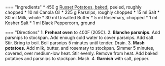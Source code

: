 === "Ingredients"
    * 450 g [Russet Potatoes, baked](baked-potato.md), peeled, roughly chopped
    * 10 ml Canola Oil
    * 225 g Parsnips, roughly chopped
    * 15 ml Salt
    * 80 ml Milk, whole
    * 30 ml Unsalted Butter
    * 5 ml Rosemary, chopped
    * 1 ml Kosher Salt
    * 1 ml Black Peppercorn, ground

=== "Directions"
    1. **Preheat oven** to 400F (205C).
    2. **Blanche parsnips.** Add parsnips to stockpan. Add enough cold water to cover parsnips. Add salt. Stir. Bring to boil. Boil parsnips 5 minutes until tender. Drain.
    3. **Mash potatoes.** Add milk, butter, and rosemary to stockpan. Simmer 5 minutes, covered, over medium-low heat. Stir evenly. Remove from heat. Add baked potatoes and parsnips to stockpan. Mash.
    4. **Garnish** with salt, pepper.
